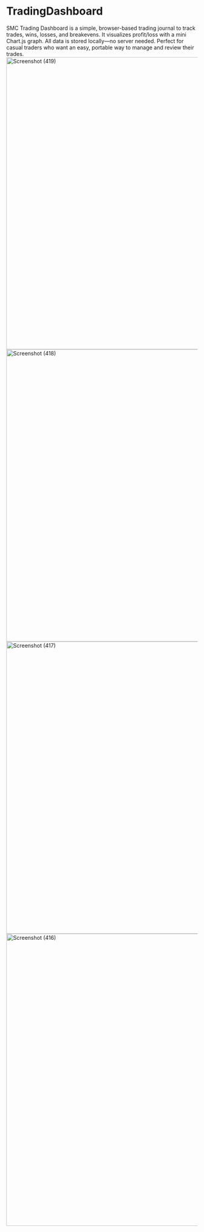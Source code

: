 # TradingDashboard
SMC Trading Dashboard is a simple, browser-based trading journal to track trades, wins, losses, and breakevens. It visualizes profit/loss with a mini Chart.js graph. All data is stored locally—no server needed. Perfect for casual traders who want an easy, portable way to manage and review their trades.
<img width="1366" height="768" alt="Screenshot (419)" src="https://github.com/user-attachments/assets/6b5d5f2e-1028-4b86-b58d-4df2c3aff8b8" />
<img width="1366" height="768" alt="Screenshot (418)" src="https://github.com/user-attachments/assets/690c2f12-92ef-496f-bea7-caea3ce019a6" />
<img width="1366" height="768" alt="Screenshot (417)" src="https://github.com/user-attachments/assets/7777a150-7e1e-4b2f-a69e-9b54ef6a578a" />
<img width="1366" height="768" alt="Screenshot (416)" src="https://github.com/user-attachments/assets/b367ea29-9ef5-4e49-a431-6c6618cffcb7" />

